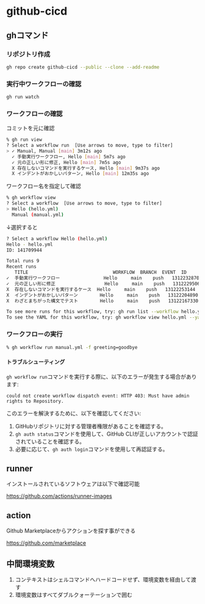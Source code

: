 # github-cicd

## ghコマンド

### リポジトリ作成

```bash
gh repo create github-cicd --public --clone --add-readme
```

### 実行中ワークフローの確認

```bash
gh run watch
```

### ワークフローの確認

コミットを元に確認

```bash
% gh run view
? Select a workflow run  [Use arrows to move, type to filter]
> ✓ Manual, Manual [main] 3m12s ago
  ✓ 手動実行ワークフロー, Hello [main] 5m7s ago
  ✓ 元の正しい形に修正, Hello [main] 7m5s ago
  X 存在しないコマンドを実行するケース, Hello [main] 9m37s ago
  X インデントがおかしいパターン, Hello [main] 12m35s ago
```

ワークフロー名を指定して確認

```bash
% gh workflow view
? Select a workflow  [Use arrows to move, type to filter]
> Hello (hello.yml)
  Manual (manual.yml)
```

↓選択すると

```bash
? Select a workflow Hello (hello.yml)
Hello - hello.yml
ID: 141709944

Total runs 9
Recent runs
   TITLE                               WORKFLOW  BRANCH  EVENT  ID
✓  手動実行ワークフロー                Hello     main    push   13122328705
✓  元の正しい形に修正                  Hello     main    push   13122295067
X  存在しないコマンドを実行するケース  Hello     main    push   13122253144
X  インデントがおかしいパターン        Hello     main    push   13122204890
X  わざとまちがった構文でテスト        Hello     main    push   13122167330

To see more runs for this workflow, try: gh run list --workflow hello.yml
To see the YAML for this workflow, try: gh workflow view hello.yml --yaml
```

### ワークフローの実行

```bash
% gh workflow run manual.yml -f greeting=goodbye
```

#### トラブルシューティング

`gh workflow run`コマンドを実行する際に、以下のエラーが発生する場合があります:

```
could not create workflow dispatch event: HTTP 403: Must have admin rights to Repository.
```

このエラーを解決するために、以下を確認してください:

1. GitHubリポジトリに対する管理者権限があることを確認する。
2. `gh auth status`コマンドを使用して、GitHub CLIが正しいアカウントで認証されていることを確認する。
3. 必要に応じて、`gh auth login`コマンドを使用して再認証する。


## runner

インストールされているソフトウェアは以下で確認可能

<https://github.com/actions/runner-images>

## action

Github Marketplaceからアクションを探す事ができる

<https://github.com/marketplace>

## 中間環境変数

1. コンテキストはシェルコマンドへハードコードせず、環境変数を経由して渡す
2. 環境変数はすべてダブルクォーテーションで囲む
